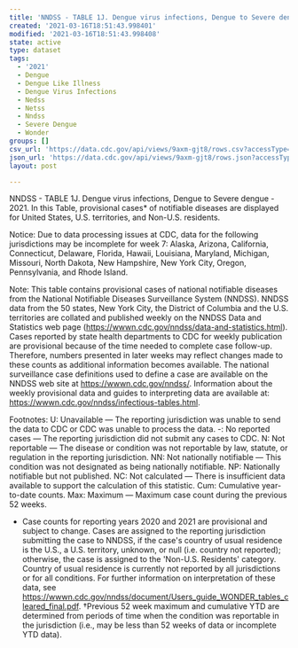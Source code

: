 ```yaml
---
title: 'NNDSS - TABLE 1J. Dengue virus infections, Dengue to Severe dengue'
created: '2021-03-16T18:51:43.998401'
modified: '2021-03-16T18:51:43.998408'
state: active
type: dataset
tags:
  - '2021'
  - Dengue
  - Dengue Like Illness
  - Dengue Virus Infections
  - Nedss
  - Netss
  - Nndss
  - Severe Dengue
  - Wonder
groups: []
csv_url: 'https://data.cdc.gov/api/views/9axm-gjt8/rows.csv?accessType=DOWNLOAD'
json_url: 'https://data.cdc.gov/api/views/9axm-gjt8/rows.json?accessType=DOWNLOAD'
layout: post

---
```

NNDSS - TABLE 1J. Dengue virus infections, Dengue to Severe dengue - 2021. In this Table, provisional cases* of notifiable diseases are displayed for United States, U.S. territories, and Non-U.S. residents.

Notice: Due to data processing issues at CDC, data for the following jurisdictions may be incomplete for week 7: Alaska, Arizona, California, Connecticut, Delaware, Florida, Hawaii, Louisiana, Maryland, Michigan, Missouri, North Dakota, New Hampshire, New York City, Oregon, Pennsylvania, and Rhode Island.

Note: 
This table contains provisional cases of national notifiable diseases from the National Notifiable Diseases Surveillance System (NNDSS). NNDSS data from the 50 states, New York City, the District of Columbia and the U.S. territories are collated and published weekly on the NNDSS Data and Statistics web page (https://wwwn.cdc.gov/nndss/data-and-statistics.html). Cases reported by state health departments to CDC for weekly publication are provisional because of the time needed to complete case follow-up. Therefore, numbers presented in later weeks may reflect changes made to these counts as additional information becomes available. The national surveillance case definitions used to define a case are available on the NNDSS web site at https://wwwn.cdc.gov/nndss/. Information about the weekly provisional data and guides to interpreting data are available at: https://wwwn.cdc.gov/nndss/infectious-tables.html. 

Footnotes:
U: Unavailable — The reporting jurisdiction was unable to send the data to CDC or CDC was unable to process the data.
-: No reported cases — The reporting jurisdiction did not submit any cases to CDC.
N: Not reportable — The disease or condition was not reportable by law, statute, or regulation in the reporting jurisdiction.
NN: Not nationally notifiable — This condition was not designated as being nationally notifiable.
NP: Nationally notifiable but not published.
NC: Not calculated — There is insufficient data available to support the calculation of this statistic.
Cum: Cumulative year-to-date counts.
 Max: Maximum — Maximum case count during the previous 52 weeks.
  * Case counts for reporting years 2020 and 2021 are provisional and subject to change. Cases are assigned to the reporting jurisdiction submitting the case to NNDSS, if the case's country of usual residence is the U.S., a U.S. territory, unknown, or null (i.e. country not reported); otherwise, the case is assigned to the 'Non-U.S. Residents' category. Country of usual residence is currently not reported by all jurisdictions or for all conditions. For further information on interpretation of these data, see https://wwwn.cdc.gov/nndss/document/Users_guide_WONDER_tables_cleared_final.pdf.
†Previous 52 week maximum and cumulative YTD are determined from periods of time when the condition was reportable in the jurisdiction (i.e., may be less than 52 weeks of data or incomplete YTD data).
